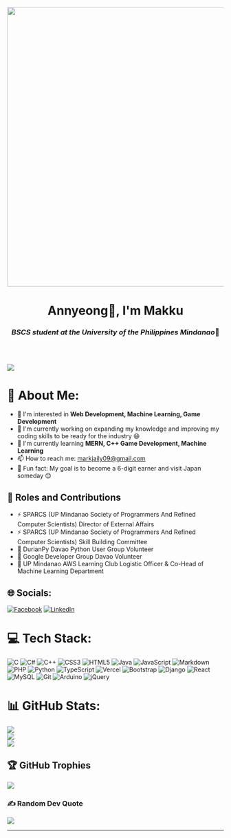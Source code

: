 <div align="center">
  <img src="https://github.com/user-attachments/assets/b5177f1e-1c4b-4d2e-84e2-e580343ed7d9" width="650"/>
</div>

<h1 align="center">Annyeong👋, I'm Makku</h1>
<h3 align="center"><i>BSCS student at the University of the Philippines Mindanao</i>🌟</h3>
<br><br>

[![](https://visitcount.itsvg.in/api?id=Maakkkuu&icon=9&color=0)](https://visitcount.itsvg.in)

# 💫 About Me:
- 👀 I'm interested in **Web Development, Machine Learning, Game Development**<br>
- 🔭 I'm currently working on expanding my knowledge and improving my coding skills to be ready for the industry 😄<br>
- 🌱 I'm currently learning **MERN, C++ Game Development, Machine Learning**<br>
- 📫 How to reach me: markjaily09@gmail.com<br>
- 🍙 Fun fact: My goal is to become a 6-digit earner and visit Japan someday 😊


## 🔬 Roles and Contributions

- ⚡ SPARCS (UP Mindanao Society of Programmers And Refined Computer Scientists) Director of External Affairs
- ⚡ SPARCS (UP Mindanao Society of Programmers And Refined Computer Scientists) Skill Building Committee
- 🐍 DurianPy Davao Python User Group Volunteer
- 👾 Google Developer Group Davao Volunteer
- 🦅 UP Mindanao AWS Learning Club Logistic Officer & Co-Head of Machine Learning Department 

## 🌐 Socials:
[![Facebook](https://img.shields.io/badge/Facebook-%231877F2.svg?logo=Facebook&logoColor=white)](https://facebook.com/markjaily.pena.9)
[![LinkedIn](https://img.shields.io/badge/LinkedIn-%230077B5.svg?logo=linkedin&logoColor=white)](https://linkedin.com/in/makkukuma) 


# 💻 Tech Stack:
![C](https://img.shields.io/badge/c-%2300599C.svg?style=for-the-badge&logo=c&logoColor=white) ![C#](https://img.shields.io/badge/c%23-%23239120.svg?style=for-the-badge&logo=csharp&logoColor=white) ![C++](https://img.shields.io/badge/c++-%2300599C.svg?style=for-the-badge&logo=c%2B%2B&logoColor=white) ![CSS3](https://img.shields.io/badge/css3-%231572B6.svg?style=for-the-badge&logo=css3&logoColor=white) ![HTML5](https://img.shields.io/badge/html5-%23E34F26.svg?style=for-the-badge&logo=html5&logoColor=white) ![Java](https://img.shields.io/badge/java-%23ED8B00.svg?style=for-the-badge&logo=openjdk&logoColor=white) ![JavaScript](https://img.shields.io/badge/javascript-%23323330.svg?style=for-the-badge&logo=javascript&logoColor=%23F7DF1E) ![Markdown](https://img.shields.io/badge/markdown-%23000000.svg?style=for-the-badge&logo=markdown&logoColor=white) ![PHP](https://img.shields.io/badge/php-%23777BB4.svg?style=for-the-badge&logo=php&logoColor=white) ![Python](https://img.shields.io/badge/python-3670A0?style=for-the-badge&logo=python&logoColor=ffdd54) ![TypeScript](https://img.shields.io/badge/typescript-%23007ACC.svg?style=for-the-badge&logo=typescript&logoColor=white) ![Vercel](https://img.shields.io/badge/vercel-%23000000.svg?style=for-the-badge&logo=vercel&logoColor=white) ![Bootstrap](https://img.shields.io/badge/bootstrap-%238511FA.svg?style=for-the-badge&logo=bootstrap&logoColor=white) ![Django](https://img.shields.io/badge/django-%23092E20.svg?style=for-the-badge&logo=django&logoColor=white) ![React](https://img.shields.io/badge/react-%2320232a.svg?style=for-the-badge&logo=react&logoColor=%2361DAFB) ![MySQL](https://img.shields.io/badge/mysql-4479A1.svg?style=for-the-badge&logo=mysql&logoColor=white) ![Git](https://img.shields.io/badge/git-%23F05033.svg?style=for-the-badge&logo=git&logoColor=white) ![Arduino](https://img.shields.io/badge/-Arduino-00979D?style=for-the-badge&logo=Arduino&logoColor=white) ![jQuery](https://img.shields.io/badge/jquery-%230769AD.svg?style=for-the-badge&logo=jquery&logoColor=white)

# 📊 GitHub Stats:
![](https://github-readme-stats.vercel.app/api?username=Maakkkuu&theme=tokyonight&hide_border=false&include_all_commits=true&count_private=true)<br/>
![](https://github-readme-streak-stats.herokuapp.com/?user=Maakkkuu&theme=tokyonight&hide_border=false)<br/>
![](https://github-readme-stats.vercel.app/api/top-langs/?username=Maakkkuu&theme=tokyonight&hide_border=false&include_all_commits=true&count_private=true&layout=compact)

## 🏆 GitHub Trophies
![](https://github-profile-trophy.vercel.app/?username=Maakkkuu&theme=tokyonight&no-frame=false&no-bg=false&margin-w=4)

### ✍️ Random Dev Quote
![](https://quotes-github-readme.vercel.app/api?type=horizontal&theme=tokyonight)

---
